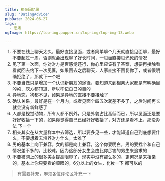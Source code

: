 ```yaml
---
title: 相亲回忆录
slug: 'DatingAdvice'
pubDate: 2024-06-27
tags:
  - 思考
ogImage: https://top-img.pupper.cn/top-img/top-img-13.webp

---
```


1. 不要在线上聊天太久，最好直接见面，或者简单聊个几天就直接见面聊，最好不要超过一周，否则就会出现聊了好长时间，一见面直接见光死的情况
2. 见了第一次面，你对对方是否感觉还行，你心里应该有了答案，想要再接触看看就回去约下一次见面，如果回去之后聊天，人家直接不回复你了，或者很明确拒绝了，那就下一个吧
3. 不要当做只是增加一个认识新朋友的途径，要知道来到相亲大家都是有明确目的的，双方都知道，所以牢记自己的目的
4. 异地恋，狗都不见，如果是异地的直接不要接触了
5. 确认关系，最好是在一个月内，或者见面个四五次就差不多了，之后时间再长就会没有新鲜感了
6. 人都是视觉动物，所有人都不例外，只是外貌占比高低而已，所以见面还是要好好收拾一下的，如果你觉得自己已经好好收拾了，对方还是看不上，那没办法 下一个
7. 相亲其实在从大量样本中去筛选，所以要多见一些，才能知道自己到底想要什么，不要想着去培养对方什么，太难了
8. 男的基本上向下兼容，女的都是向上兼容，这个你要明白，男的要找个和自己情况差不多的，比较难，因为这部分女生会由比你厉害的男生来追求的
9. 不要被网上的很多美女提高眼界了，现实中没有那么多的，更何况是来相亲的，基本上你只要看的顺眼的，6分以上的女生，化妆一下 都可以的



>有需要补充，麻烦各位评论区补充一下
